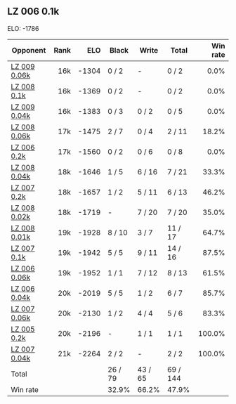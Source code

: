 ## LZ 006 0.1k ##

ELO: -1786

Opponent | Rank | ELO | Black | Write | Total | Win rate
---------|-----:|----:|-------|-------|-------|-------:
[LZ 009 0.06k](LZ%20009%200.06k.md) | 16k | -1304 | 0 / 2 | - | 0 / 2 | 0.0%
[LZ 008 0.1k](LZ%20008%200.1k.md) | 16k | -1369 | 0 / 2 | - | 0 / 2 | 0.0%
[LZ 009 0.04k](LZ%20009%200.04k.md) | 16k | -1383 | 0 / 3 | 0 / 2 | 0 / 5 | 0.0%
[LZ 008 0.06k](LZ%20008%200.06k.md) | 17k | -1475 | 2 / 7 | 0 / 4 | 2 / 11 | 18.2%
[LZ 006 0.2k](LZ%20006%200.2k.md) | 17k | -1560 | 0 / 2 | 0 / 6 | 0 / 8 | 0.0%
[LZ 008 0.04k](LZ%20008%200.04k.md) | 18k | -1646 | 1 / 5 | 6 / 16 | 7 / 21 | 33.3%
[LZ 007 0.2k](LZ%20007%200.2k.md) | 18k | -1657 | 1 / 2 | 5 / 11 | 6 / 13 | 46.2%
[LZ 008 0.02k](LZ%20008%200.02k.md) | 18k | -1719 | - | 7 / 20 | 7 / 20 | 35.0%
[LZ 008 0.01k](LZ%20008%200.01k.md) | 19k | -1928 | 8 / 10 | 3 / 7 | 11 / 17 | 64.7%
[LZ 007 0.1k](LZ%20007%200.1k.md) | 19k | -1942 | 5 / 5 | 9 / 11 | 14 / 16 | 87.5%
[LZ 006 0.06k](LZ%20006%200.06k.md) | 19k | -1952 | 1 / 1 | 7 / 12 | 8 / 13 | 61.5%
[LZ 006 0.04k](LZ%20006%200.04k.md) | 20k | -2019 | 5 / 5 | 1 / 2 | 6 / 7 | 85.7%
[LZ 007 0.06k](LZ%20007%200.06k.md) | 20k | -2130 | 1 / 2 | 4 / 4 | 5 / 6 | 83.3%
[LZ 005 0.2k](LZ%20005%200.2k.md) | 20k | -2196 | - | 1 / 1 | 1 / 1 | 100.0%
[LZ 007 0.04k](LZ%20007%200.04k.md) | 21k | -2264 | 2 / 2 | - | 2 / 2 | 100.0%
Total | | | 26 / 79 | 43 / 65 | 69 / 144 | 
Win rate| | | 32.9% | 66.2% | 47.9% | 
